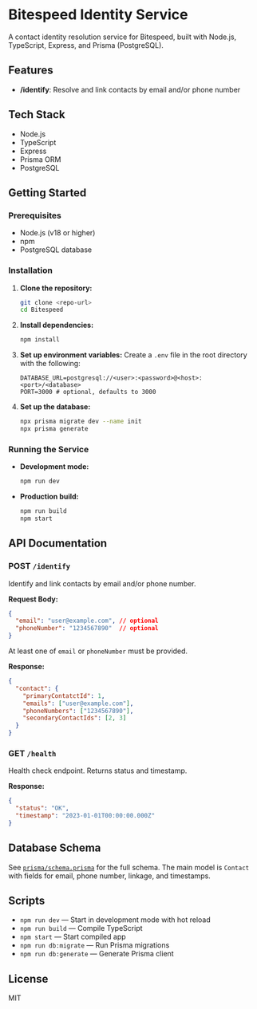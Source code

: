  # Bitespeed Identity Service

A contact identity resolution service for Bitespeed, built with Node.js, TypeScript, Express, and Prisma (PostgreSQL).

## Features
- **/identify**: Resolve and link contacts by email and/or phone number

## Tech Stack
- Node.js
- TypeScript
- Express
- Prisma ORM
- PostgreSQL

## Getting Started

### Prerequisites
- Node.js (v18 or higher)
- npm
- PostgreSQL database

### Installation
1. **Clone the repository:**
   ```sh
   git clone <repo-url>
   cd Bitespeed
   ```
2. **Install dependencies:**
   ```sh
   npm install
   ```
3. **Set up environment variables:**
   Create a `.env` file in the root directory with the following:
   ```env
   DATABASE_URL=postgresql://<user>:<password>@<host>:<port>/<database>
   PORT=3000 # optional, defaults to 3000
   ```
4. **Set up the database:**
   ```sh
   npx prisma migrate dev --name init
   npx prisma generate
   ```

### Running the Service
- **Development mode:**
  ```sh
  npm run dev
  ```
- **Production build:**
  ```sh
  npm run build
  npm start
  ```

## API Documentation

### POST `/identify`
Identify and link contacts by email and/or phone number.

**Request Body:**
```json
{
  "email": "user@example.com", // optional
  "phoneNumber": "1234567890"  // optional
}
```
At least one of `email` or `phoneNumber` must be provided.

**Response:**
```json
{
  "contact": {
    "primaryContatctId": 1,
    "emails": ["user@example.com"],
    "phoneNumbers": ["1234567890"],
    "secondaryContactIds": [2, 3]
  }
}
```

### GET `/health`
Health check endpoint. Returns status and timestamp.

**Response:**
```json
{
  "status": "OK",
  "timestamp": "2023-01-01T00:00:00.000Z"
}
```

## Database Schema
See [`prisma/schema.prisma`](prisma/schema.prisma) for the full schema. The main model is `Contact` with fields for email, phone number, linkage, and timestamps.

## Scripts
- `npm run dev` — Start in development mode with hot reload
- `npm run build` — Compile TypeScript
- `npm start` — Start compiled app
- `npm run db:migrate` — Run Prisma migrations
- `npm run db:generate` — Generate Prisma client

## License
MIT
